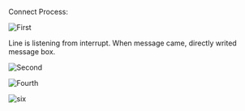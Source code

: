 Connect Process:

![First](https://user-images.githubusercontent.com/34924065/136667707-e5c9e2ca-de97-47fb-b7bb-b8d37e8e58e5.JPG)



Line is listening from interrupt. When message came, directly writed message box.

![Second](https://user-images.githubusercontent.com/34924065/136667709-d56d6021-e27e-4933-a730-53ab00a147a9.JPG)




![Fourth](https://user-images.githubusercontent.com/34924065/136667716-12d8ec37-45f0-454c-ba7b-997afdfb0fc8.JPG)




![six](https://user-images.githubusercontent.com/34924065/136667726-55a81a13-1147-4e60-bdbc-e68256c0b38a.JPG)
